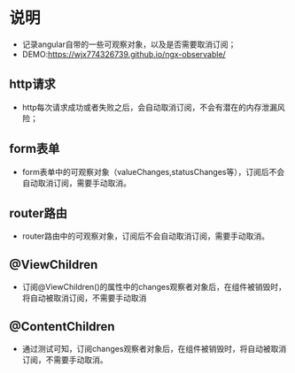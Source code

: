 # 说明
- 记录angular自带的一些可观察对象，以及是否需要取消订阅；
- DEMO:https://wjx774326739.github.io/ngx-observable/

## http请求
- http每次请求成功或者失败之后，会自动取消订阅，不会有潜在的内存泄漏风险；

## form表单
- form表单中的可观察对象（valueChanges,statusChanges等），订阅后不会自动取消订阅，需要手动取消。

## router路由
- router路由中的可观察对象，订阅后不会自动取消订阅，需要手动取消。

## @ViewChildren
- 订阅@ViewChildren()的属性中的changes观察者对象后，在组件被销毁时，将自动被取消订阅，不需要手动取消

## @ContentChildren
- 通过测试可知，订阅changes观察者对象后，在组件被销毁时，将自动被取消订阅，不需要手动取消。
